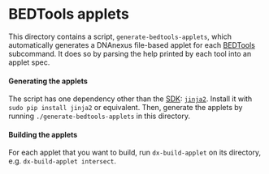 # BEDTools applets

This directory contains a script, `generate-bedtools-applets`, which automatically generates a DNAnexus file-based applet for each [BEDTools](https://code.google.com/p/bedtools/) subcommand. It does so by parsing the help printed by each tool into an applet spec.

#### Generating the applets

The script has one dependency other than the [SDK](http://wiki.dnanexus.com/Downloads#DNAnexus-Platform-SDK): [`jinja2`](http://jinja.pocoo.org/docs/). Install it with `sudo pip install jinja2` or equivalent. Then, generate the applets by running `./generate-bedtools-applets` in this directory.

#### Building the applets
For each applet that you want to build, run `dx-build-applet` on its directory, e.g. `dx-build-applet intersect`.
